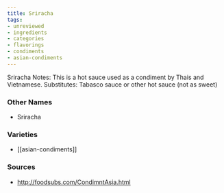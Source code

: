 ```yaml
---
title: Sriracha
tags:
- unreviewed
- ingredients
- categories
- flavorings
- condiments
- asian-condiments
---
```

Sriracha Notes: This is a hot sauce used as a condiment by Thais and Vietnamese. Substitutes: Tabasco sauce or other hot sauce (not as sweet)

### Other Names

* Sriracha

### Varieties

* [[asian-condiments]]

### Sources
* http://foodsubs.com/CondimntAsia.html
